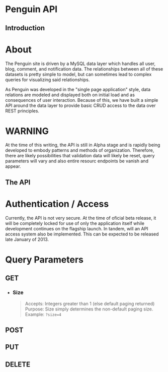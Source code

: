 Penguin API
===========


Introduction
------------

# About
The Penguin site is driven by a MySQL data layer which handles all user, blog,
comment, and notification data. The relationships between all of these datasets is
pretty simple to model, but can sometimes lead to complex queries for visualizing said
relationships. 

As Penguin was developed in the "single page application" style, data relations are
modeled and displayed both on initial load and as consequences of user interaction.
Because of this, we have built a simple API around the data layer to provide basic
CRUD access to the data over REST principles. 

# WARNING 
At the time of this writing, the API is still in Alpha stage and is rapidly being 
developed to embody patterns and methods of organization. Therefore, there are likely
possibilities that validation data will likely be reset, query parameters will vary
and also entire resourc endpoints be vanish and appear.

The API
-------

# Authentication / Access
Currently, the API is not very secure. At the time of oficial beta release, it will
be completely locked for use of only the application itself while development
continues on the flagship launch. In tandem, will an API access system also be
implemented. This can be expected to be released late January of 2013.


# Query Parameters
## GET
* ### Size
	> Accepts: Integers greater than 1 (else default paging returned)
	> Purpose: Size simply determines the non-default paging size.
	> Example: `?size=4`

## POST

## PUT

## DELETE



